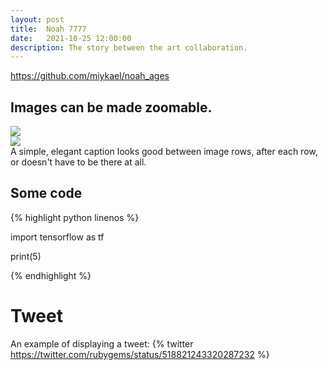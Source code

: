 ```yaml
---
layout: post
title:  Noah 7777
date:   2021-10-25 12:00:00
description: The story between the art collaboration.
---
```


https://github.com/miykael/noah_ages

## Images can be made zoomable.

<div class="row mt-3">
    <div class="col-sm mt-3 mt-md-0">
        <img class="img-fluid rounded z-depth-1" src="{{ site.baseurl }}/assets/img/8.jpg" data-zoomable>
    </div>
    <div class="col-sm mt-3 mt-md-0">
        <img class="img-fluid rounded z-depth-1" src="{{ site.baseurl }}/assets/img/10.jpg" data-zoomable>
    </div>
</div>
<div class="caption">
    A simple, elegant caption looks good between image rows, after each row, or doesn't have to be there at all.
</div>


## Some code

{% highlight python linenos %}

import tensorflow as tf

print(5)

{% endhighlight %}


# Tweet
An example of displaying a tweet:
{% twitter https://twitter.com/rubygems/status/518821243320287232 %}

